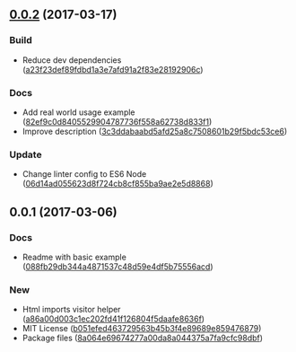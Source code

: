 <a name="0.0.2"></a>
## [0.0.2](https://github.com/leogr/html-imports-visitor/compare/v0.0.1...v0.0.2) (2017-03-17)


### Build

* Reduce dev dependencies ([a23f23def89fdbd1a3e7afd91a2f83e28192906c](https://github.com/leogr/html-imports-visitor/commit/a23f23def89fdbd1a3e7afd91a2f83e28192906c))

### Docs

* Add real world usage example ([82ef9c0d8405529904787736f558a62738d833f1](https://github.com/leogr/html-imports-visitor/commit/82ef9c0d8405529904787736f558a62738d833f1))
* Improve description ([3c3ddabaabd5afd25a8c7508601b29f5bdc53ce6](https://github.com/leogr/html-imports-visitor/commit/3c3ddabaabd5afd25a8c7508601b29f5bdc53ce6))

### Update

* Change linter config to ES6 Node ([06d14ad055623d8f724cb8cf855ba9ae2e5d8868](https://github.com/leogr/html-imports-visitor/commit/06d14ad055623d8f724cb8cf855ba9ae2e5d8868))



<a name="0.0.1"></a>
## 0.0.1 (2017-03-06)


### Docs

* Readme with basic example ([088fb29db344a4871537c48d59e4df5b75556acd](https://github.com/leogr/html-imports-visitor/commit/088fb29db344a4871537c48d59e4df5b75556acd))

### New

* Html imports visitor helper ([a86a00d003c1ec202fd41f126804f5daafe8636f](https://github.com/leogr/html-imports-visitor/commit/a86a00d003c1ec202fd41f126804f5daafe8636f))
* MIT License ([b051efed463729563b45b3f4e89689e859476879](https://github.com/leogr/html-imports-visitor/commit/b051efed463729563b45b3f4e89689e859476879))
* Package files ([8a064e69674277a00da8a044375a7fa9cfc98dbf](https://github.com/leogr/html-imports-visitor/commit/8a064e69674277a00da8a044375a7fa9cfc98dbf))



